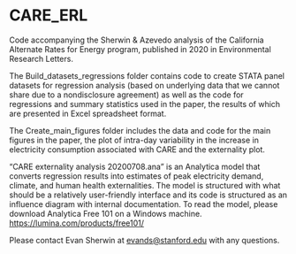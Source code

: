 # CARE_ERL
Code accompanying the Sherwin &amp; Azevedo analysis of the California Alternate Rates for Energy program, published in 2020 in Environmental Research Letters.

The Build_datasets_regressions folder contains code to create STATA panel datasets for regression analysis (based on underlying data that we cannot share due to a nondisclosure agreement) as well as the code for regressions and summary statistics used in the paper, the results of which are presented in Excel spreadsheet format.

The Create_main_figures folder includes the data and code for the main figures in the paper, the plot of intra-day variability in the increase in electricity consumption associated with CARE and the externality plot.

“CARE externality analysis 20200708.ana” is an Analytica model that converts regression results into estimates of peak electricity demand, climate, and human health externalities. The model is structured with what should be a relatively user-friendly interface and its code is structured as an influence diagram with internal documentation. To read the model, please download Analytica Free 101 on a Windows machine. https://lumina.com/products/free101/

Please contact Evan Sherwin at evands@stanford.edu with any questions.
